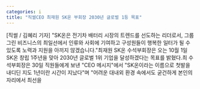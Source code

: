 ```yaml
---
categories: i
title: "직썰CEO 최재원 SK온 부회장 2030년 글로벌 1등 목표"
---
```

[직썰 / 김혜리 기자] "SK온은 전기차 배터리 시장의 트렌드를 선도하는 리더로서, 그룹 그린 비즈니스의 최일선에서 인류와 사회에 기여하고 구성원들이 행복한 일터가 될 수 있도록 노력과 지원을 아끼지 않겠습니다."최재원 SK온 수석부회장은 오는 10월 1일 SK온 창립 1주년을 맞아 2030년 글로벌 1위 기업을 달성하겠다는 목표를 밝혔다.최 수석부회장은 30일 직원들에게 보낸 "CEO 메시지"에서 "SK온이라는 이름으로 첫발을 내디딘 지도 1년이란 시간이 지났다"며 "어려운 대내외 환경 속에서도 굳건하게 본인의 자리에서 최선을
